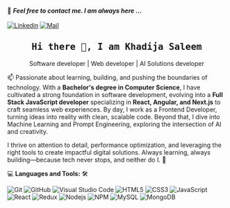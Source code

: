 📝 ***Feel free to contact me. I am always here ...***  
<br>
[![Linkedin](https://img.shields.io/badge/LinkedIn-Khadija%20Saleem-blue?logo=Linkedin&logoColor=blue&labelColor=black)](www.linkedin.com/in/khadija-saleem-in)
[![Mail](https://img.shields.io/badge/Gmail-khadijasaleem.work@gmail.com-blue?logo=Gmail&logoColor=blue&labelColor=black)](khadijasaleem.work@gmail.com)
<br>
<!-- [![HitCount](http://hits.dwyl.com/Ahmad-Sawalqeh/Ahmad-Sawalqeh.svg)](http://hits.dwyl.com/Ahmad-Sawalqeh/Ahmad-Sawalqeh) -->

<h2 align='center'><samp><strong>Hi there 👋, I am Khadija Saleem</strong></samp></h2>
<!-- <h3 align='center'><strong><a href="https://ahmad-sawalqeh.github.io/my_resume/" target="_blank">Portfolio🌐</a></strong></h3> -->
<p align='center'>Software developer | Web developer | AI Solutions developer</p>

 📫 Passionate about learning, building, and pushing the boundaries of technology. With a **Bachelor's degree in Computer Science**, I have cultivated a strong foundation in software development, evolving into a **Full Stack JavaScript developer** specializing in **React, Angular, and Next.js** to craft seamless web experiences.
By day, I work as a Frontend Developer, turning ideas into reality with clean, scalable code. Beyond that, I dive into Machine Learning and Prompt Engineering, exploring the intersection of AI and creativity.

I thrive on attention to detail, performance optimization, and leveraging the right tools to create impactful digital solutions. Always learning, always building—because tech never stops, and neither do I. 🚀

💻 **Languages and Tools:** 🛠️<br>

![Git](https://img.shields.io/badge/-Git-000000?style=flat&logo=git&logoColor=F05032&labelColor=ffffff)
![GitHub](https://img.shields.io/badge/-GitHub-000000?style=flat&logo=github&logoColor=000000&labelColor=ffffff)
![Visual Studio Code](https://img.shields.io/badge/-VSCode-000000?style=flat&logo=visual-studio-code&labelColor=007ACC)
![HTML5](https://img.shields.io/badge/-HTML5-000000?style=flat&logo=html5&logoColor=ffffff&labelColor=E34F26)
![CSS3](https://img.shields.io/badge/-CSS3-000000?style=flat&logo=css3&logoColor=ffffff&labelColor=1572B6) 
![JavaScript](https://img.shields.io/badge/-JavaScript-000000?style=flat&logo=javascript)
![React](https://img.shields.io/badge/-React-000000?style=flat&logo=react)
![Redux](https://img.shields.io/badge/-Redux-000000?style=flat&logo=redux&logoColor=764ABC&labelColor=ffffff)
![Nodejs](https://img.shields.io/badge/-Nodejs-000000?style=flat&logo=Node.js)
![NPM](https://img.shields.io/badge/-npm-000000?style=flat&logo=npm&labelColor=ffffff)
![MySQL](https://img.shields.io/badge/-MySQL-000000?style=flat&logo=mysql&labelColor=ffffff)
![MongoDB](https://img.shields.io/badge/-MongoDB-000000?style=flat&logo=mongodb&labelColor=ffffff)

